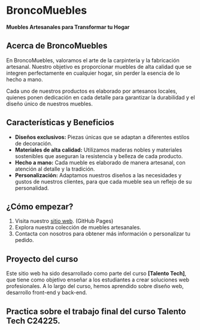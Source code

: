 # BroncoMuebles

**Muebles Artesanales para Transformar tu Hogar**

## Acerca de BroncoMuebles

En BroncoMuebles, valoramos el arte de la carpintería y la fabricación artesanal. Nuestro objetivo es proporcionar muebles de alta calidad que se integren perfectamente en cualquier hogar, sin perder la esencia de lo hecho a mano.

Cada uno de nuestros productos es elaborado por artesanos locales, quienes ponen dedicación en cada detalle para garantizar la durabilidad y el diseño único de nuestros muebles.

## Características y Beneficios

- **Diseños exclusivos:** Piezas únicas que se adaptan a diferentes estilos de decoración.
- **Materiales de alta calidad:** Utilizamos maderas nobles y materiales sostenibles que aseguran la resistencia y belleza de cada producto.
- **Hecho a mano:** Cada mueble es elaborado de manera artesanal, con atención al detalle y la tradición.
- **Personalización:** Adaptamos nuestros diseños a las necesidades y gustos de nuestros clientes, para que cada mueble sea un reflejo de su personalidad.

## ¿Cómo empezar?

1. Visita nuestro [sitio web]([https://www.broncomuebles.com](https://rdmartucci.github.io/Proyecto-BroncoMuebles/)). (GitHub Pages)
2. Explora nuestra colección de muebles artesanales.
3. Contacta con nosotros para obtener más información o personalizar tu pedido.

## Proyecto del curso

Este sitio web ha sido desarrollado como parte del curso **[Talento Tech]**, que tiene como objetivo enseñar a los estudiantes a crear soluciones web profesionales. A lo largo del curso, hemos aprendido sobre diseño web, desarrollo front-end y back-end.


## Practica sobre el trabajo final del curso Talento Tech C24225. ##
